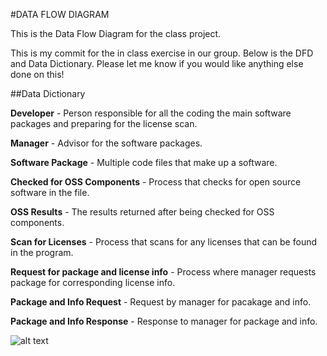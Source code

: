 #DATA FLOW DIAGRAM 

This is the Data Flow Diagram for the class project.

This is my commit for the in class exercise in our group. Below is the DFD and Data Dictionary. Please let me know if you would like anything else done on this!

##Data Dictionary

**Developer** - Person responsible for all the coding the main software packages and preparing for the license scan.

**Manager** - Advisor for the software packages. 

**Software Package** - Multiple code files that make up a software. 

**Checked for OSS Components** - Process that checks for open source software in the file.

**OSS Results** - The results returned after being checked for OSS components. 

**Scan for Licenses** - Process that scans for any licenses that can be found in the program. 
 
**Request for package and license info** - Process where manager requests package for corresponding license info. 

**Package and Info Request** - Request by manager for pacakage and info. 

**Package and Info Response** - Response to manager for package and info. 

![alt text](https://cloud.githubusercontent.com/assets/16868664/18535369/39ca10a2-7ab9-11e6-9304-429a5ed20618.png)

